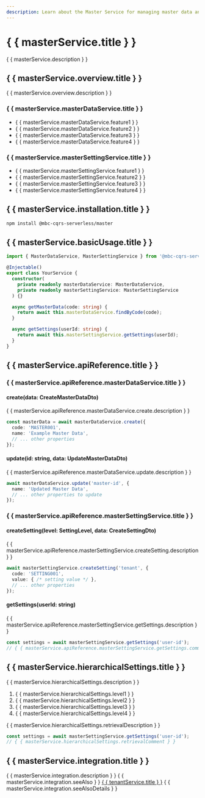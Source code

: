 ```yaml
---
description: Learn about the Master Service for managing master data and settings in a multi-tenant environment.
---
```


# { { masterService.title } }

{ { masterService.description } }

## { { masterService.overview.title } }

{ { masterService.overview.description } }

### { { masterService.masterDataService.title } }
- { { masterService.masterDataService.feature1 } }
- { { masterService.masterDataService.feature2 } }
- { { masterService.masterDataService.feature3 } }
- { { masterService.masterDataService.feature4 } }

### { { masterService.masterSettingService.title } }
- { { masterService.masterSettingService.feature1 } }
- { { masterService.masterSettingService.feature2 } }
- { { masterService.masterSettingService.feature3 } }
- { { masterService.masterSettingService.feature4 } }

## { { masterService.installation.title } }

```bash
npm install @mbc-cqrs-serverless/master
```

## { { masterService.basicUsage.title } }

```typescript
import { MasterDataService, MasterSettingService } from '@mbc-cqrs-serverless/master';

@Injectable()
export class YourService {
  constructor(
    private readonly masterDataService: MasterDataService,
    private readonly masterSettingService: MasterSettingService
  ) {}

  async getMasterData(code: string) {
    return await this.masterDataService.findByCode(code);
  }

  async getSettings(userId: string) {
    return await this.masterSettingService.getSettings(userId);
  }
}
```

## { { masterService.apiReference.title } }

### { { masterService.apiReference.masterDataService.title } }

#### create(data: CreateMasterDataDto)

{ { masterService.apiReference.masterDataService.create.description } }

```typescript
const masterData = await masterDataService.create({
  code: 'MASTER001',
  name: 'Example Master Data',
  // ... other properties
});
```

#### update(id: string, data: UpdateMasterDataDto)

{ { masterService.apiReference.masterDataService.update.description } }

```typescript
await masterDataService.update('master-id', {
  name: 'Updated Master Data',
  // ... other properties to update
});
```

### { { masterService.apiReference.masterSettingService.title } }

#### createSetting(level: SettingLevel, data: CreateSettingDto)

{ { masterService.apiReference.masterSettingService.createSetting.description } }

```typescript
await masterSettingService.createSetting('tenant', {
  code: 'SETTING001',
  value: { /* setting value */ },
  // ... other properties
});
```

#### getSettings(userId: string)

{ { masterService.apiReference.masterSettingService.getSettings.description } }

```typescript
const settings = await masterSettingService.getSettings('user-id');
// { { masterService.apiReference.masterSettingService.getSettings.comment } }
```

## { { masterService.hierarchicalSettings.title } }

{ { masterService.hierarchicalSettings.description } }

1. { { masterService.hierarchicalSettings.level1 } }
2. { { masterService.hierarchicalSettings.level2 } }
3. { { masterService.hierarchicalSettings.level3 } }
4. { { masterService.hierarchicalSettings.level4 } }

{ { masterService.hierarchicalSettings.retrievalDescription } }

```typescript
const settings = await masterSettingService.getSettings('user-id');
// { { masterService.hierarchicalSettings.retrievalComment } }
```

## { { masterService.integration.title } }

{ { masterService.integration.description } } { { masterService.integration.seeAlso } } [{ { tenantService.title } }](./tenant-service.md) { { masterService.integration.seeAlsoDetails } }
